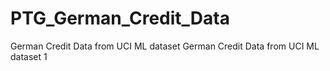# PTG_German_Credit_Data
German Credit Data from UCI ML dataset
German Credit Data from UCI ML dataset 1
